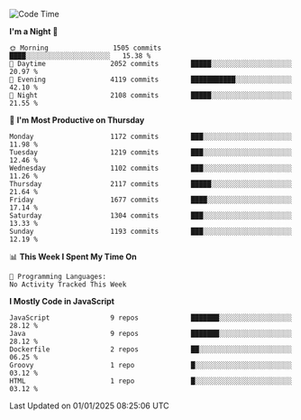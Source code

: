 <!--START_SECTION:waka-->
![Code Time](http://img.shields.io/badge/Code%20Time-1%2C333%20hrs%2038%20mins-blue)

**I'm a Night 🦉** 

```text
🌞 Morning                1505 commits        ████░░░░░░░░░░░░░░░░░░░░░   15.38 % 
🌆 Daytime                2052 commits        █████░░░░░░░░░░░░░░░░░░░░   20.97 % 
🌃 Evening                4119 commits        ███████████░░░░░░░░░░░░░░   42.10 % 
🌙 Night                  2108 commits        █████░░░░░░░░░░░░░░░░░░░░   21.55 % 
```
📅 **I'm Most Productive on Thursday** 

```text
Monday                   1172 commits        ███░░░░░░░░░░░░░░░░░░░░░░   11.98 % 
Tuesday                  1219 commits        ███░░░░░░░░░░░░░░░░░░░░░░   12.46 % 
Wednesday                1102 commits        ███░░░░░░░░░░░░░░░░░░░░░░   11.26 % 
Thursday                 2117 commits        █████░░░░░░░░░░░░░░░░░░░░   21.64 % 
Friday                   1677 commits        ████░░░░░░░░░░░░░░░░░░░░░   17.14 % 
Saturday                 1304 commits        ███░░░░░░░░░░░░░░░░░░░░░░   13.33 % 
Sunday                   1193 commits        ███░░░░░░░░░░░░░░░░░░░░░░   12.19 % 
```


📊 **This Week I Spent My Time On** 

```text
💬 Programming Languages: 
No Activity Tracked This Week
```

**I Mostly Code in JavaScript** 

```text
JavaScript               9 repos             ███████░░░░░░░░░░░░░░░░░░   28.12 % 
Java                     9 repos             ███████░░░░░░░░░░░░░░░░░░   28.12 % 
Dockerfile               2 repos             ██░░░░░░░░░░░░░░░░░░░░░░░   06.25 % 
Groovy                   1 repo              █░░░░░░░░░░░░░░░░░░░░░░░░   03.12 % 
HTML                     1 repo              █░░░░░░░░░░░░░░░░░░░░░░░░   03.12 % 
```




 Last Updated on 01/01/2025 08:25:06 UTC
<!--END_SECTION:waka-->
